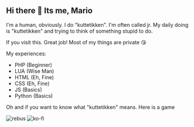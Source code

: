 ## Hi there 👋 Its me, Mario

I'm a human, obviously. I do "kuttetikken". I'm often called jr. My daily doing is "kuttetikken" and trying to think of something stupid to do.

If you visit this. Great job! Most of my things are private 😘

My experiences:
- PHP (Beginner)
- LUA (Wise Man)
- HTML (Eh, Fine)
- CSS (Eh, Fine)
- JS (Basics)
- Python (Basics)

Oh and if you want to know what "kuttetikken" means. Here is a game

![rebus](https://github.com/user-attachments/assets/43709445-7f90-4aed-877b-ee9e14cfe328)
![ko-fi](https://ko-fi.com/timothyy_)
